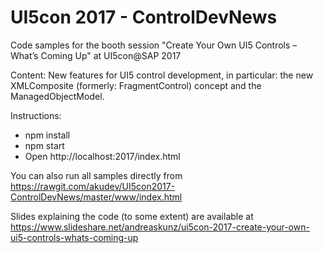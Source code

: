 # UI5con 2017 - ControlDevNews

Code samples for the booth session "Create Your Own UI5 Controls – What’s Coming Up" at UI5con@SAP 2017

Content:
New features for UI5 control development, in particular: the new XMLComposite (formerly: FragmentControl) concept and the ManagedObjectModel.

Instructions:
- npm install
- npm start
- Open http://localhost:2017/index.html

You can also run all samples directly from https://rawgit.com/akudev/UI5con2017-ControlDevNews/master/www/index.html

Slides explaining the code (to some extent) are available at https://www.slideshare.net/andreaskunz/ui5con-2017-create-your-own-ui5-controls-whats-coming-up
